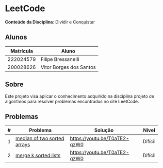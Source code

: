 # LeetCode

**Conteúdo da Disciplina**: Dividir e Conquistar<br>

## Alunos
|Matrícula | Aluno |
| -- | -- |
| 222024579  |  Filipe Bressanelli |
| 200028626  |  Vitor Borges dos Santos |

## Sobre

Este projeto visa aplicar o conhecimento adquirido na disciplina projeto de algoritmos para resolver problemas encontrados no site LeetCode.

## Problemas

| # | Problema | Solução | Nível |
| -- | -- | -- | -- |
| 1 |[median of two sorted arrays](https://leetcode.com/problems/median-of-two-sorted-arrays/?envType=problem-list-v2&envId=divide-and-conquer) |  https://youtu.be/T0aTE2-qzW0 | Difícil |
| 2 |[merge k sorted lists](https://leetcode.com/problems/merge-k-sorted-lists/?envType=problem-list-v2&envId=divide-and-conquer) | https://youtu.be/T0aTE2-qzW0 | Difícil |
